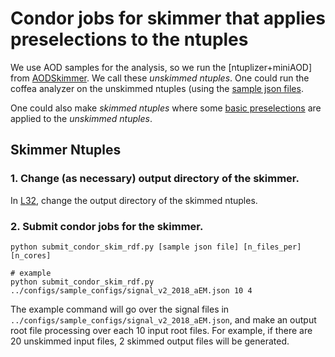 # Condor jobs for skimmer that applies preselections to the ntuples

We use AOD samples for the analysis, so we run the [ntuplizer+miniAOD] from [AODSkimmer](https://github.com/kyungminparkdrums/iDMe/tree/main/AODSkimmer). We call these *unskimmed ntuples*. One could run the coffea analyzer on the unskimmed ntuples (using the [sample json files](https://github.com/kyungminparkdrums/iDMe/tree/main/python_analysis/configs#sample-configs). 

One could also make *skimmed ntuples* where some [basic preselections](https://github.com/kyungminparkdrums/iDMe/blob/main/python_analysis/condor/condor_skim_rdf.py#L182-L188) are applied to the *unskimmed ntuples*.  

## Skimmer Ntuples

### 1. Change (as necessary) output directory of the skimmer.
In [L32](https://github.com/kyungminparkdrums/iDMe/blob/main/python_analysis/condor/submit_condor_skim_rdf.py#L32), change the output directory of the skimmed ntuples.

### 2. Submit condor jobs for the skimmer.
```
python submit_condor_skim_rdf.py [sample json file] [n_files_per] [n_cores]

# example
python submit_condor_skim_rdf.py ../configs/sample_configs/signal_v2_2018_aEM.json 10 4
```

The example command will go over the signal files in `../configs/sample_configs/signal_v2_2018_aEM.json`, and make an output root file processing over each 10 input root files. For example, if there are 20 unskimmed input files, 2 skimmed output files will be generated. 

